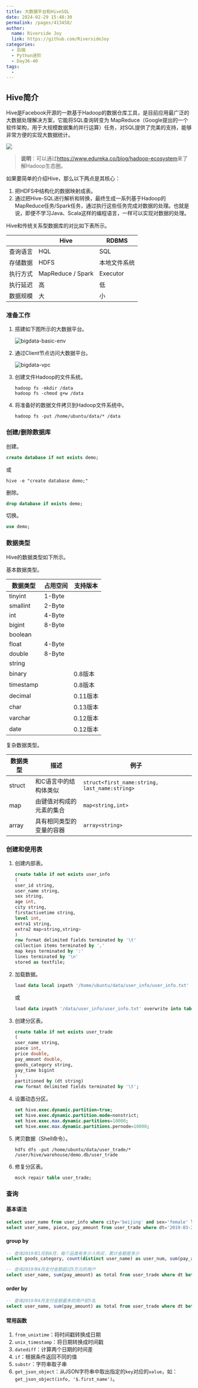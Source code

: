 ```yaml
---
title: 大数据平台和HiveSQL
date: 2024-02-29 15:48:30
permalink: /pages/413458/
author:
  name: Riverside Joy
  link: https://github.com/RiversideJoy
categories:
  - 后端
  - Python进阶
  - Day36-40
tags:
  - 
---
```

## Hive简介

Hive是Facebook开源的一款基于Hadoop的数据仓库工具，是目前应用最广泛的大数据处理解决方案，它能将SQL查询转变为 MapReduce（Google提出的一个软件架构，用于大规模数据集的并行运算）任务，对SQL提供了完美的支持，能够非常方便的实现大数据统计。

<img src="https://gitee.com/jackfrued/mypic/raw/master/20220210080608.png">

> **说明**：可以通过<https://www.edureka.co/blog/hadoop-ecosystem>来了解Hadoop生态圈。

如果要简单的介绍Hive，那么以下两点是其核心：

1. 把HDFS中结构化的数据映射成表。
2. 通过把Hive-SQL进行解析和转换，最终生成一系列基于Hadoop的MapReduce任务/Spark任务，通过执行这些任务完成对数据的处理。也就是说，即便不学习Java、Scala这样的编程语言，一样可以实现对数据的处理。

Hive和传统关系型数据库的对比如下表所示。

|          | Hive              | RDBMS        |
| -------- | ----------------- | ------------ |
| 查询语言 | HQL               | SQL          |
| 存储数据 | HDFS              | 本地文件系统 |
| 执行方式 | MapReduce / Spark | Executor     |
| 执行延迟 | 高                | 低           |
| 数据规模 | 大                | 小           |

### 准备工作

1. 搭建如下图所示的大数据平台。

    ![bigdata-basic-env](https://gitee.com/jackfrued/mypic/raw/master/20220210080638.png)

2. 通过Client节点访问大数据平台。

    ![bigdata-vpc](https://gitee.com/jackfrued/mypic/raw/master/20220210080655.png)

3. 创建文件Hadoop的文件系统。

    ```Shell
    hadoop fs -mkdir /data
    hadoop fs -chmod g+w /data
    ```

4. 将准备好的数据文件拷贝到Hadoop文件系统中。

    ```Shell
    hadoop fs -put /home/ubuntu/data/* /data
    ```

### 创建/删除数据库

创建。

```SQL
create database if not exists demo;
```

或

```Shell
hive -e "create database demo;"
```

删除。

```SQL
drop database if exists demo;
```

切换。

```SQL
use demo;
```

### 数据类型

Hive的数据类型如下所示。

基本数据类型。

| 数据类型  | 占用空间 | 支持版本 |
| --------- | -------- | -------- |
| tinyint   | 1-Byte   |          |
| smallint  | 2-Byte   |          |
| int       | 4-Byte   |          |
| bigint    | 8-Byte   |          |
| boolean   |          |          |
| float     | 4-Byte   |          |
| double    | 8-Byte   |          |
| string    |          |          |
| binary    |          | 0.8版本  |
| timestamp |          | 0.8版本  |
| decimal   |          | 0.11版本 |
| char      |          | 0.13版本 |
| varchar   |          | 0.12版本 |
| date      |          | 0.12版本 |

复杂数据类型。

| 数据类型 | 描述                     | 例子                                          |
| -------- | ------------------------ | --------------------------------------------- |
| struct   | 和C语言中的结构体类似    | `struct<first_name:string, last_name:string>` |
| map      | 由键值对构成的元素的集合 | `map<string,int>`                             |
| array    | 具有相同类型的变量的容器 | `array<string>`                               |

### 创建和使用表

1. 创建内部表。

    ```SQL
    create table if not exists user_info 
    (
    user_id string,
    user_name string, 
    sex string,
    age int,
    city string,
    firstactivetime string,
    level int,
    extra1 string,
    extra2 map<string,string>
    )
    row format delimited fields terminated by '\t'
    collection items terminated by ','
    map keys terminated by ':'
    lines terminated by '\n'
    stored as textfile;
    ```

2. 加载数据。

    ```SQL
    load data local inpath '/home/ubuntu/data/user_info/user_info.txt' overwrite into table user_info;
    ```

    或

    ```SQL
    load data inpath '/data/user_info/user_info.txt' overwrite into table user_info;
    ```

3. 创建分区表。

    ```SQL
    create table if not exists user_trade 
    (
    user_name string,
    piece int,
    price double,
    pay_amount double,
    goods_category string,
    pay_time bigint
    )  
    partitioned by (dt string)
    row format delimited fields terminated by '\t';
    ```

4. 设置动态分区。

    ```SQL
    set hive.exec.dynamic.partition=true;
    set hive.exec.dynamic.partition.mode=nonstrict;
    set hive.exec.max.dynamic.partitions=10000;
    set hive.exec.max.dynamic.partitions.pernode=10000;
    ```

5. 拷贝数据（Shell命令）。

    ```Shell
    hdfs dfs -put /home/ubuntu/data/user_trade/* /user/hive/warehouse/demo.db/user_trade
    ```

6. 修复分区表。

    ```SQL
    msck repair table user_trade;
    ```

### 查询

#### 基本语法

```SQL
select user_name from user_info where city='beijing' and sex='female' limit 10;
select user_name, piece, pay_amount from user_trade where dt='2019-03-24' and goods_category='food';
```

#### group by

```SQL
-- 查询2019年1月到4月，每个品类有多少人购买，累计金额是多少
select goods_category, count(distinct user_name) as user_num, sum(pay_amount) as total from user_trade where dt between '2019-01-01' and '2019-04-30' group by goods_category;
```

```SQL
-- 查询2019年4月支付金额超过5万元的用户
select user_name, sum(pay_amount) as total from user_trade where dt between '2019-04-01' and '2019-04-30' group by user_name having sum(pay_amount) > 50000;
```

#### order by

```SQL
-- 查询2019年4月支付金额最多的用户前5名
select user_name, sum(pay_amount) as total from user_trade where dt between '2019-04-01' and '2019-04-30' group by user_name order by total desc limit 5;
```

#### 常用函数

1. `from_unixtime`：将时间戳转换成日期
2. `unix_timestamp`：将日期转换成时间戳
3. `datediff`：计算两个日期的时间差
4. `if`：根据条件返回不同的值
5. `substr`：字符串取子串
6. `get_json_object`：从JSON字符串中取出指定的`key`对应的`value`，如：`get_json_object(info, '$.first_name')`。

